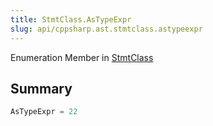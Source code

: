 ```yaml
---
title: StmtClass.AsTypeExpr
slug: api/cppsharp.ast.stmtclass.astypeexpr
---
```

Enumeration Member in [StmtClass](/api/cppsharp/ast/stmtclass)

## Summary



```csharp
AsTypeExpr = 22
```

